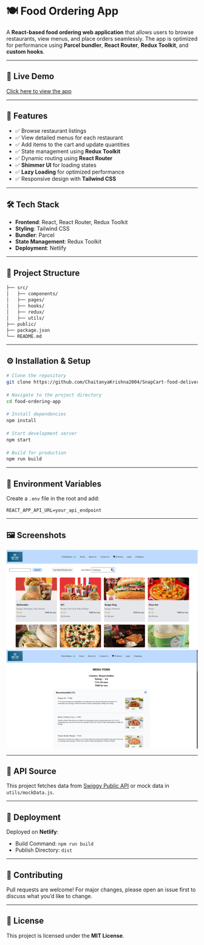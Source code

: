 # 🍽️ Food Ordering App

A **React-based food ordering web application** that allows users to browse restaurants, view menus, and place orders seamlessly. The app is optimized for performance using **Parcel bundler**, **React Router**, **Redux Toolkit**, and **custom hooks**.

---

## 🚀 Live Demo

[Click here to view the app](https://snapcartdelivery.netlify.app/)

---

## 📌 Features

- ✅ Browse restaurant listings
- ✅ View detailed menus for each restaurant
- ✅ Add items to the cart and update quantities
- ✅ State management using **Redux Toolkit**
- ✅ Dynamic routing using **React Router**
- ✅ **Shimmer UI** for loading states
- ✅ **Lazy Loading** for optimized performance
- ✅ Responsive design with **Tailwind CSS**

---

## 🛠️ Tech Stack

- **Frontend**: React, React Router, Redux Toolkit
- **Styling**: Tailwind CSS
- **Bundler**: Parcel
- **State Management**: Redux Toolkit
- **Deployment**: Netlify

---

## 📂 Project Structure

```
├── src/
│   ├── components/
│   ├── pages/
│   ├── hooks/
│   ├── redux/
│   ├── utils/
├── public/
├── package.json
└── README.md
```

---

## ⚙️ Installation & Setup

```bash
# Clone the repository
git clone https://github.com/ChaitanyaKrishna2004/SnapCart-food-delivery-app.git

# Navigate to the project directory
cd food-ordering-app

# Install dependencies
npm install

# Start development server
npm start

# Build for production
npm run build
```

---

## 🔑 Environment Variables

Create a `.env` file in the root and add:

```
REACT_APP_API_URL=your_api_endpoint
```

---

## 🖼️ Screenshots

![alt text](./image/image.png)
![alt text](./image/image-1.png)

---

## 🔗 API Source

This project fetches data from [Swiggy Public API](https://www.swiggy.com) or mock data in `utils/mockData.js`.

---

## 🧰 Deployment

Deployed on **Netlify**:

- Build Command: `npm run build`
- Publish Directory: `dist`

---

## 🤝 Contributing

Pull requests are welcome! For major changes, please open an issue first to discuss what you’d like to change.

---

## 📜 License

This project is licensed under the **MIT License**.
